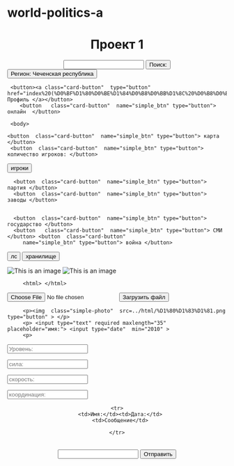 # world-politics-a

<html> </html>
    <head>
 <meta charset="utf-8">
<meta name="viewport" content="width=device-widtch, initial-scale=1.0">
     <link rel="stylesheet" href="stale.css">
     
</head>
<div class="title"></div>
<center><h1  class="card-text">Проект 1</h1> <p></center>

 <center form action="handler.php">
    <input  type="search" >
      <input type="button" value="Поиск:"  ></center>
     

  <input type="button" class="b1"   name="simple_btn" value= "Регион: Чеченская республика">




     <button><a class="card-button"  type="button" href="index%20(%D0%BF%D1%80%D0%BE%D1%84%D0%B8%D0%BB%D1%8C%20%D0%B8%D0%B3%D1%80%D0%BE%D0%BA%D0%B0).html"> Профиль </a></button>
        <button   class="card-button"  name="simple_btn" type="button"> онлайн  </button>

     <body>

    <button  class="card-button"  name="simple_btn" type="button"> карта </button>
     <button  class="card-button"  name="simple_btn" type="button"> количество игроков: </button>
 <button  class="card-button"  name="simple_btn" type="button"> игроки </button>

      <button  class="card-button"  name="simple_btn" type="button"> партия </button>
      <button  class="card-button"  name="simple_btn" type="button"> заводы </button>


      <button  class="card-button"  name="simple_btn" type="button"> государство </button>
      <button   class="card-button"  name="simple_btn" type="button"> СМИ  </button> <button  class="card-button"
         name="simple_btn" type="button"> война </button>
 <button  class="card-button"
          name="simple_btn" type="button"> лс </button>
         <button   class="card-button"
            name="simple_btn" type="button"> хранилище </button>

![This is an image](https://avatars.mds.yandex.net/get-images-cbir/988181/s-34L2prHAGyH-NB464Scg3874/ocr)
![This is an image](https://avatars.mds.yandex.net/get-images-cbir/1608303/TKRO7PoIz0G5ioONFY-wFA3932/ocr)

         <html> </html> 

<html> 
 <input  type="file" id="fileupload" name="fileupload"/>
<button  onlick="uploadFile()"  id="upload-button" > Загрузить файл</button>
        
         <p><img  class="simple-photo"  src=../html/%D1%80%D1%83%D1%81.png  type="button" > </p>
         <p> <input type="text" required maxlength="35" placeholder="имя:"> <input type="date"  min="2010" >
         <p>
<p></p> <input type="text" required maxlength="35" placeholder="Уровень:" >
           <p></p>
            <input type="text" required maxlength="35" placeholder="сила:" >
           <P></P> <input type="text" required maxlength="35" placeholder="скорость:" >
            <p></p><input type="text" required maxlength="35" placeholder="координация:" >

<center> <div id="chat">
  <table>
    <tr>

    <tr>
      <td>Имя:</td><td>Дата:</td>
      <td>Сообщение</td>

    </tr>
  </table>
</div>
<p>
  <input type="text" name="message" id="message" />
  <input type="button" value="Отправить" onclick="send()" />


</p>

</center>

</html>



